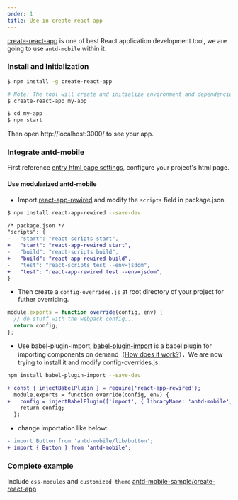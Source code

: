 ```yaml
---
order: 1
title: Use in create-react-app
---
```


[create-react-app](https://github.com/facebookincubator/create-react-app) is one of best React application development tool, we are going to use `antd-mobile` within it.

### Install and Initialization

```bash
$ npm install -g create-react-app

# Note: The tool will create and initialize environment and dependencies automaticly, please try config your proxy setting or use other npm registry if any network errors happen during it.
$ create-react-app my-app

$ cd my-app
$ npm start
```

Then open http://localhost:3000/ to see your app.

### Integrate antd-mobile

First reference [entry html page settings](/docs/react/introduce#3.-Usage), configure your project's html page.

#### Use modularized antd-mobile

- Import [react-app-rewired](https://github.com/timarney/react-app-rewired) and modify the `scripts` field in package.json.

```bash
$ npm install react-app-rewired --save-dev
```

```diff
/* package.json */
"scripts": {
-   "start": "react-scripts start",
+   "start": "react-app-rewired start",
-   "build": "react-scripts build",
+   "build": "react-app-rewired build",
-   "test": "react-scripts test --env=jsdom",
+   "test": "react-app-rewired test --env=jsdom",
}
```

- Then create a `config-overrides.js` at root directory of your project for futher overriding.

```js
module.exports = function override(config, env) {
  // do stuff with the webpack config...
  return config;
};
```

- Use babel-plugin-import, [babel-plugin-import](https://github.com/ant-design/babel-plugin-import) is a babel plugin for importing components on demand（[How does it work?](https://ant.design/docs/react/getting-started#Import-on-Demand)），We are now trying to install it and modify config-overrides.js.

```bash
npm install babel-plugin-import --save-dev
```

```diff
+ const { injectBabelPlugin } = require('react-app-rewired');
  module.exports = function override(config, env) {
+   config = injectBabelPlugin(['import', { libraryName: 'antd-mobile', style: 'css' }], config);
    return config;
  };
```

- change importation like below:

```diff
- import Button from 'antd-mobile/lib/button';
+ import { Button } from 'antd-mobile';
```

### Complete example

Include `css-modules` and `customized theme` [antd-mobile-sample/create-react-app](https://github.com/ant-design/antd-mobile-samples/tree/master/create-react-app)
